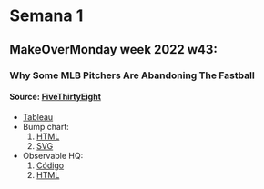 # Semana 1

## MakeOverMonday week 2022 w43:
### Why Some MLB Pitchers Are Abandoning The Fastball
#### Source: [FiveThirtyEight](https://fivethirtyeight.com/features/why-some-mlb-pitchers-are-abandoning-the-fastball/)

* [Tableau](https://rfondato.github.io/infoviz/s1/tableau.html)
* Bump chart:
  1. [HTML](https://rfondato.github.io/infoviz/s1/bumpchart.html)
  2. [SVG](https://rfondato.github.io/infoviz/s1/bump.svg)
* Observable HQ:
  1. [Código](https://observablehq.com/@rfondato/make-over-monday-week-43-2022)
  2. [HTML](https://rfondato.github.io/infoviz/s1/observable.html)
